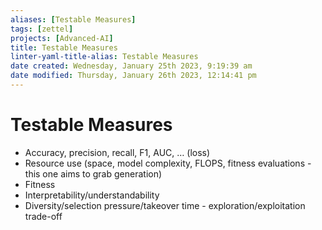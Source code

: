 ```yaml
---
aliases: [Testable Measures]
tags: [zettel]
projects: [Advanced-AI]
title: Testable Measures
linter-yaml-title-alias: Testable Measures
date created: Wednesday, January 25th 2023, 9:19:39 am
date modified: Thursday, January 26th 2023, 12:14:41 pm
---
```


# Testable Measures

* Accuracy, precision, recall, F1, AUC, … (loss)
* Resource use (space, model complexity, FLOPS, fitness evaluations - this one aims to grab generation)
* Fitness
* Interpretability/understandability
* Diversity/selection pressure/takeover time - exploration/exploitation trade-off
